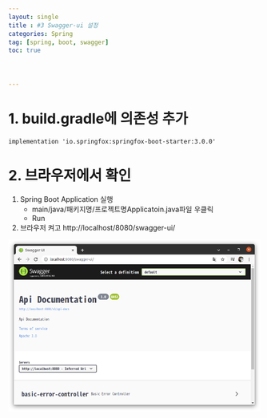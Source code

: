```yaml
---
layout: single
title : #3 Swagger-ui 설정
categories: Spring
tag: [spring, boot, swagger]
toc: true



---
```


# 1. build.gradle에 의존성 추가

```properties
implementation 'io.springfox:springfox-boot-starter:3.0.0'
```



# 2. 브라우저에서 확인

1. Spring Boot Application 실행
   - main/java/패키지명/프로젝트명Applicatoin.java파일 우클릭
   - Run
2. 브라우저 켜고 http://localhost/8080/swagger-ui/

![image-20211112233638164](../../images/2021-11-12-swagger-ui/image-20211112233638164.png)
